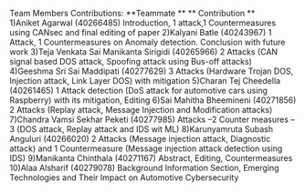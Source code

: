 Team Members Contributions:
**Teammate **                                       ** Contribution   **                                                  
1)Aniket Agarwal (40266485)                         Introduction, 1 attack,1 Countermeasures using CANsec and final editing of paper
2)Kalyani Batle (40243967)                          1 Attack, 1 Countermeasures on Anomaly detection. Conclusion with future work
3)Teja Venkata Sai Manikanta Sirigidi (40265966)    2 Attacks (CAN signal based DOS attack, Spoofing attack using Bus-off attacks)
4)Geeshma Sri Sai Maddipati (40277629)              3 Attacks (Hardware Trojan DOS, Injection attack, Link Layer DOS) with mitigation
5)Charan Tej Cheedella (40261465)                   1 Attack detection (DoS attack for automotive cars using Raspberry) with its mitigation, Editing
6)Sai Mahitha Bheemineni (40271856)                 2 Attacks (Replay attack, Message Injection and Modification attacks)
7)Chandra Vamsi Sekhar Peketi (40277985)            Attacks –2 Counter measures – 3 (DOS attack, Replay attack and IDS wit ML)
8)Karunyamruta Subash Anguluri (40266020)           2 Attacks (Message injection attack, Diagnostic attack) and 1 Countermeasure (Message injection attack detection using IDS)
9)Manikanta Chinthala (40271167)                    Abstract, Editing, Countermeasures
10)Alaa Alsharif (40279078)                         Background Information Section, Emerging Technologies and Their Impact on Automotive Cybersecurity
